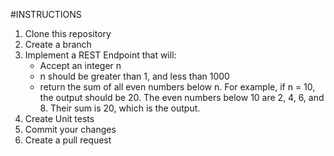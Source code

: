 #INSTRUCTIONS

 1. Clone this repository 
 2. Create a branch
 3. Implement a REST Endpoint that will:
	 - Accept an integer n
	 - n should be greater than 1, and less than 1000
	 - return the sum of all even numbers below n. For example, if n = 10, the output should be 20. The even numbers below 10 are 2, 4, 6, and 8. Their sum is 20, which is the output.
 4. Create Unit tests
 5. Commit your changes
 6. Create a pull request

